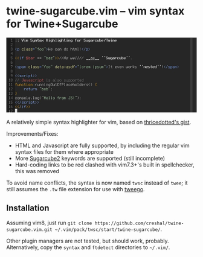 # twine-sugarcube.vim – vim syntax for Twine+Sugarcube

![](doc/ex.jpg)

A relatively simple syntax highlighter for vim, based on
[thricedotted's gist](https://gist.github.com/thricedotted/6590696).

Improvements/Fixes:

* HTML and Javascript are fully supported, by including the regular vim syntax
files for them where appropriate
* More [Sugarcube2](http://www.motoslave.net/sugarcube/2/docs/) keywords are
supported (still incomplete)
* Hard-coding links to be red clashed with vim7.3+'s built in spellchecker, this
was removed

To avoid name conflicts, the syntax is now named `twsc` instead of `twee`; it
still assumes the `.tw` file extension for use with
[tweego](https://github.com/tmedwards/tweego).

## Installation

Assuming vim8, just run `git clone https://github.com/creshal/twine-sugarcube.vim.git ~/.vim/pack/twsc/start/twine-sugarcube/`.

Other plugin managers are not tested, but should work, probably. Alternatively,
copy the `syntax` and `ftdetect` directories to `~/.vim/`.
